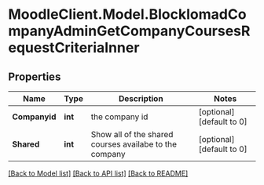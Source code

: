 # MoodleClient.Model.BlockIomadCompanyAdminGetCompanyCoursesRequestCriteriaInner

## Properties

Name | Type | Description | Notes
------------ | ------------- | ------------- | -------------
**Companyid** | **int** | the company id | [optional] [default to 0]
**Shared** | **int** | Show all of the shared courses availabe to the company | [optional] [default to 0]

[[Back to Model list]](../README.md#documentation-for-models) [[Back to API list]](../README.md#documentation-for-api-endpoints) [[Back to README]](../README.md)

